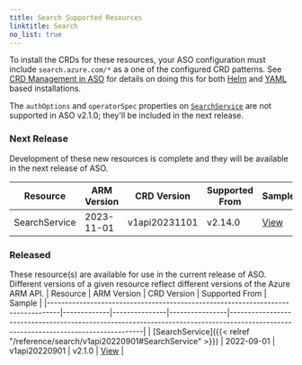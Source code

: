 ```yaml
---
title: Search Supported Resources
linktitle: Search
no_list: true
---
```

To install the CRDs for these resources, your ASO configuration must include `search.azure.com/*` as a one of the configured CRD patterns. See [CRD Management in ASO](https://azure.github.io/azure-service-operator/guide/crd-management/) for details on doing this for both [Helm](https://azure.github.io/azure-service-operator/guide/crd-management/#helm) and [YAML](https://azure.github.io/azure-service-operator/guide/crd-management/#yaml) based installations.

The `authOptions` and `operatorSpec` properties on [`SearchService`](https://azure.github.io/azure-service-operator/reference/search/v1api20220901/#search.azure.com/v1api20220901.SearchService) are not supported in ASO v2.1.0; they'll be included in the next release.

### Next Release

Development of these new resources is complete and they will be available in the next release of ASO.

| Resource      | ARM Version | CRD Version   | Supported From | Sample                                                                                                                             |
|---------------|-------------|---------------|----------------|------------------------------------------------------------------------------------------------------------------------------------|
| SearchService | 2023-11-01  | v1api20231101 | v2.14.0        | [View](https://github.com/Azure/azure-service-operator/tree/main/v2/samples/search/v1api20231101/v1api20231101_searchservice.yaml) |

### Released

These resource(s) are available for use in the current release of ASO. Different versions of a given resource reflect different versions of the Azure ARM API.
| Resource                                                                        | ARM Version | CRD Version   | Supported From | Sample                                                                                                                             |
|---------------------------------------------------------------------------------|-------------|---------------|----------------|------------------------------------------------------------------------------------------------------------------------------------|
| [SearchService]({{< relref "/reference/search/v1api20220901#SearchService" >}}) | 2022-09-01  | v1api20220901 | v2.1.0         | [View](https://github.com/Azure/azure-service-operator/tree/main/v2/samples/search/v1api20220901/v1api20220901_searchservice.yaml) |


